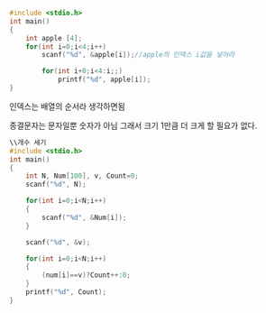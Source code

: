 ```C
#include <stdio.h>
int main()
{
    int apple [4];
    for(int i=0;i<4;i++)
        scanf("%d", &apple[i]);//apple의 인덱스 i값을 넣어라

        for(int i+0;i<4:i;;)
            printf("%d", apple[i]);
}
```
인덱스는 배열의 순서라 생각하면됨

종결문자는 문자일뿐 숫자가 아님 그래서 크기 1만큼 더 크게 할 필요가 없다.

```c
\\개수 세기
#include <stdio.h>
int main()
{
    int N, Num[100], v, Count=0;
    scanf("%d", N);

    for(int i=0;i<N;i++)
    {
        scanf("%d", &Num[i]);
    }

    scanf("%d", &v);

    for(int i=0;i<N;i++)
    {
        (num[i]==v)?Count++:0;
    }
    printf("%d", Count);
}
```

